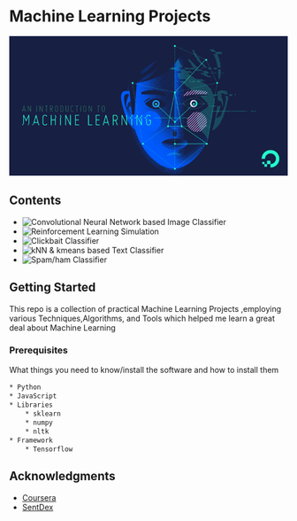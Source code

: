 # Machine Learning Projects

![ML](ml.png)

## Contents
* ![Convolutional Neural Network based Image Classifier](TensorFlow_CNN)
* ![Reinforcement Learning Simulation](Reinforcement_Learning_Simulation)
* ![Clickbait Classifier](Clickbait_Classifier)
* ![kNN & kmeans based Text Classifier](text_classification_kmeans)
* ![Spam/ham Classifier](Spam_filter)

## Getting Started

This repo is a collection of practical Machine Learning Projects ,employing various Techniques,Algorithms, and Tools which helped me learn a great deal about Machine Learning

### Prerequisites

What things you need to know/install the software and how to install them

```
* Python
* JavaScript
* Libraries 
	* sklearn
	* numpy
	* nltk
* Framework
	* Tensorflow
```


## Acknowledgments

* [Coursera](https://www.coursera.org/)
* [SentDex](https://www.youtube.com/user/sentdex)

